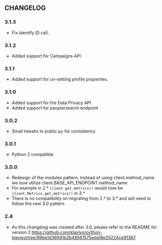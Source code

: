 ## CHANGELOG

### 3.1.3
- Fix identify ID call.

### 3.1.2
- Added support for Campaigns API

### 3.1.1
- Added support for un-setting profile properties.

### 3.1.0
- Added support for the Data Privacy API
- Added support for people/search endpoint

### 3.0.2
- Small tweaks to public.py for consistency

### 3.0.1
- Python 2 compatible

### 3.0.0
- Redesign of the modules pattern.  Instead of using client.method_name we now utilize client.BASE_API_ENDPOINT.method_name
- For example in 2.* `client.get_metrics()` would now be `client.Metrics.get_metrics()` in 3.*
- There is no compatibility on migrating from 2.* to 3.* and will need to follow the new 3.0 pattern  


### 2.4
- As this changelog was created after 3.0, please refer to the README for version 2 https://github.com/klaviyo/python-klaviyo/tree/99be1d36941b2b48561575eda16e25224ce91367
